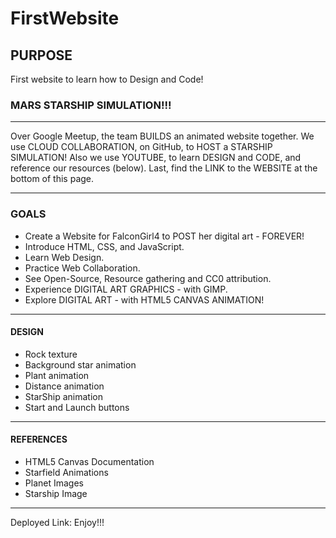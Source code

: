 # FirstWebsite
## PURPOSE
First website to learn how to Design and Code!
### MARS STARSHIP SIMULATION!!!
----
Over Google Meetup, the team BUILDS an animated website together.
We use CLOUD COLLABORATION, on GitHub, to HOST a STARSHIP SIMULATION!
Also we use YOUTUBE, to learn DESIGN and CODE, and reference our resources (below).
Last, find the LINK to the WEBSITE at the bottom of this page.

-----

### GOALS
- Create a Website for FalconGirl4 to POST her digital art - FOREVER!
- Introduce HTML, CSS, and JavaScript.
- Learn Web Design.
- Practice Web Collaboration.
- See Open-Source, Resource gathering and CC0 attribution.
- Experience DIGITAL ART GRAPHICS - with GIMP.
- Explore DIGITAL ART - with HTML5 CANVAS ANIMATION!
----
#### DESIGN
- Rock texture
- Background star animation
- Plant animation
- Distance animation
- StarShip animation
- Start and Launch buttons
----
#### REFERENCES
- HTML5 Canvas Documentation
- Starfield Animations
- Planet Images
- Starship Image
----
Deployed Link: 
Enjoy!!!

